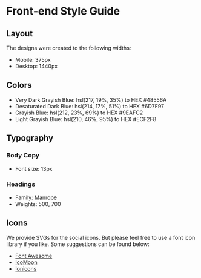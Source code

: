 # Front-end Style Guide

## Layout

The designs were created to the following widths:

- Mobile: 375px
- Desktop: 1440px

## Colors

- Very Dark Grayish Blue: hsl(217, 19%, 35%) to HEX #48556A
- Desaturated Dark Blue: hsl(214, 17%, 51%) to HEX #6D7F97
- Grayish Blue: hsl(212, 23%, 69%) to HEX #9EAFC2
- Light Grayish Blue: hsl(210, 46%, 95%) to HEX #ECF2F8 

## Typography

### Body Copy

- Font size: 13px

### Headings

- Family: [Manrope](https://fonts.google.com/specimen/Manrope)
- Weights: 500, 700

## Icons

We provide SVGs for the social icons. But please feel free to use a font icon library if you like. Some suggestions can be found below:

- [Font Awesome](https://fontawesome.com)
- [IcoMoon](https://icomoon.io)
- [Ionicons](https://ionicons.com)
